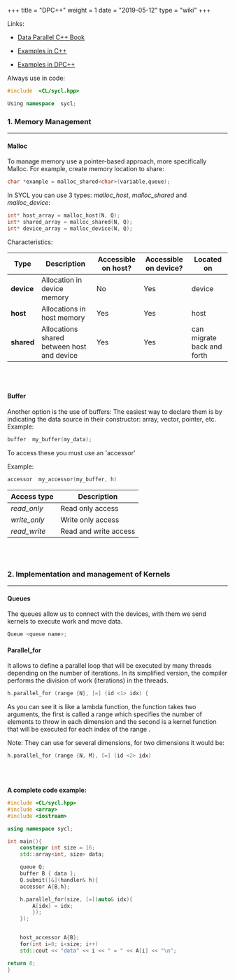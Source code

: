 +++ 
title = "DPC++" 
weight = 1 
date = "2019-05-12" 
type = "wiki" 
+++

  

Links:

  

-  [Data Parallel C++ Book](https://link.springer.com/content/pdf/10.1007%2F978-1-4842-5574-2.pdf)

-  [Examples in C++](https://github.com/oneapi-src/oneAPI-samples/tree/master/DirectProgramming/C%2B%2B)

-  [Examples in DPC++](https://github.com/oneapi-src/oneAPI-samples/tree/master/DirectProgramming/DPC%2B%2B)

  

Always use in code:

```cpp
#include  <CL/sycl.hpp>

Using namespace  sycl;
```

  

### 1. Memory Management
------
#### Malloc
To manage memory use a pointer-based approach, more specifically Malloc. 
For example, create memory location to share:

```cpp
char *example = malloc_shared<char>(variable,queue);
```

In SYCL you can use 3 types: *malloc_host*, *malloc_shared* and *malloc_device*:

```Cpp
int* host_array = malloc_host(N, Q);
int* shared_array = malloc_shared(N, Q);
int* device_array = malloc_device(N, Q);
```

Characteristics:

Type | Description | Accessible on host? | Accessible on device? | Located on
--- | --- | --- | --- | ---
**device** | Allocation in device memory | No |Yes | device
**host** | Allocations in host memory | Yes | Yes | host
**shared** | Allocations shared between host and device | Yes | Yes | can migrate back and forth

  <br><br>

#### Buffer

Another option is the use of buffers:
The easiest way to declare them is by indicating the data source in their constructor: array, vector, pointer, etc.
Example:
```cpp
buffer  my_buffer(my_data);
```

  

To access these you must use an 'accessor'

Example:
```cpp
accessor  my_accessor(my_buffer, h)
```

  

Access type| Description|
| ---|---|
| *read_only* | Read only access |
| *write_only* | Write only access |
| *read_write* | Read and write access |

<br><br>
  
### 2. Implementation and management of Kernels
------
#### Queues
The queues allow us to connect with the devices, with them we send kernels to execute work and move data.
```cpp
Queue <queue name>;
```

  

#### Parallel_for
It allows to define a parallel loop that will be executed by many threads depending on the number of iterations. In its simplified version, the compiler performs the division of work (iterations) in the threads.
```cpp
h.parallel_for (range {N}, [=] (id <1> idx) {
```

As you can see it is like a lambda function, the function takes two arguments, the first is called a range which specifies the number of elements to throw in each dimension and the second is a kernel function that will be executed for each index of the range .

Note: They can use for several dimensions, for two dimensions it would be:
```cpp
h.parallel_for (range {N, M}, [=] (id <2> idx)
```
<br><br> 

**A complete code example:**
```cpp
#include <CL/sycl.hpp>
#include <array>
#include <iostream>

using namespace sycl;

int main(){
	constexpr int size = 16;
	std::array<int, size> data;

	queue Q;
	buffer B { data };
	Q.submit([&](handler& h){
	accessor A{B,h};

	h.parallel_for(size, [=](auto& idx){
		A[idx] = idx;
		});
	});


	host_accessor A{B};
	for(int i=0; i<size; i++)
	std::cout << "data" << i << " = " << A[i] << "\n";

return 0;
}
